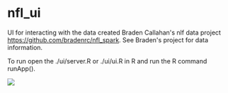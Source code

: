 # nfl_ui

UI for interacting with the data created Braden Callahan's nlf data project https://github.com/bradenrc/nfl_spark. See Braden's project for data information. 

To run open the ./ui/server.R or ./ui/ui.R in R and run the R command runApp(). 


![](http://reactiongifs.me/wp-content/uploads/2013/10/jeremiah_johnson_nodding-Robert-Redford.gif)
